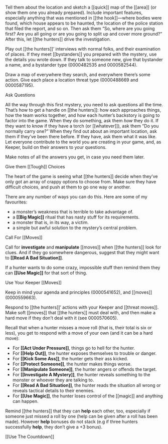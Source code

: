 
Tell them about the location and sketch a [[quick]] map of the [[area]] (or show them one you already prepared). Include important features, especially anything that was mentioned in [[the hook]]—where bodies were found, which house appears to be haunted, the location of the police station that filed the report, and so on. Then ask them “So, where are you going first? Are you all going or are you going to split up and cover more ground?” After this, let [[the hunters]] drive the investigation.

Play out [[the hunters]]’ interviews with normal folks, and their examination of places. If they meet [[bystanders]] you prepared with the mystery, use the details you wrote down. If they talk to someone new, give that bystander a name, and a bystander type (0000482535 and 0000582544).

Draw a map of everywhere they search, and everywhere there’s some action. Give each place a location threat type (0000488669 and 0000587195).

Ask Questions

All the way through this first mystery, you need to ask questions all the time. That’s how to get a handle on [[the hunters]]: how each approaches things, how the team works together, and how each hunter’s backstory is going to factor into the game. When they do something, ask them *how* they do it. If they want to know if they have a torch (or [[whatever]]), ask them “Do you normally carry one?” When they find out about an important location, ask them if they’ve been there before. If they have, ask them what it was like. Let everyone contribute to the world you are creating in your game, and, as Keeper, build on their answers to your questions.

Make notes of all the answers you get, in case you need them later.

Give them [[Tough]] Choices

The heart of the game is seeing what [[the hunters]] decide when they’ve only got an array of crappy options to choose from. Make sure they have difficult choices, and push at them to go one way or another.

There are any number of ways you can do this. Here are some of my favourites:

- a monster’s weakness that is terrible to take advantage of.
- a **[[Big Magic]]** ritual that has nasty stuff for its requirements.
- a monster that is, in its way, a victim.
- a simple but awful solution to the mystery’s central problem.

Call For [[Moves]]

Call for **investigate** and **manipulate** [[moves]] when [[the hunters]] look for clues. And if they go somewhere dangerous, suggest that they might want to **[[Read A Bad Situation]]**.

If a hunter wants to do some crazy, impossible stuff then remind them they can **[[Use Magic]]** for that sort of thing.

Use Your Keeper [[Moves]]

Keep in mind your agenda and principles (0000541652), and [[moves]] (0000559663).

Respond to [[the hunters]]’ actions with your Keeper and [[threat moves]]. Make soft [[moves]] that [[the hunters]] must deal with, and then make a hard move if they don’t deal with it (see 0000570605).

Recall that when a hunter misses a move roll (that is, their total is six or less), you get to respond with a move of your own (and it can be a hard move):

- For **[[Act Under Pressure]]**, things go to hell for the hunter.
- For **[[Help Out]]**, the hunter exposes themselves to trouble or danger.
- For **[[Kick Some Ass]]**, the hunter gets their ass kicked.
- For **[[Protect Someone]]**, the hunter makes things worse.
- For **[[Manipulate Someone]]**, the hunter angers or offends the target.
- For **[[Investigate A Mystery]]**, the hunter reveals something to the monster or whoever they are talking to.
- For **[[Read A Bad Situation]]**, the hunter reads the situation all wrong or reveals tactical details to their enemies.
- For **[[Use Magic]]**, the hunter loses control of the [[magic]] and anything can happen.

Remind [[the hunters]] that they can **help** each other, too, especially if someone just missed a roll by one (help can be given after a roll has been made). However **help** bonuses do not stack (e.g if three hunters successfully **help**, they don’t give a +3 bonus).

[[Use The Countdown]]
